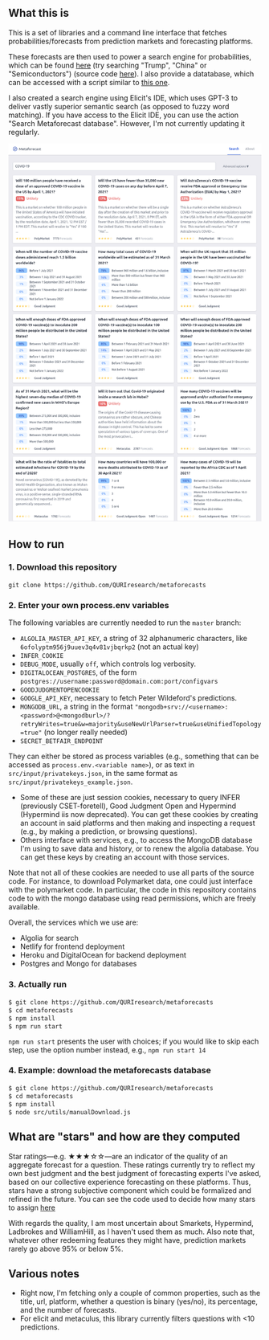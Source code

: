 ## What this is 

This is a set of libraries and a command line interface that fetches probabilities/forecasts from prediction markets and forecasting platforms. 

These forecasts are then used to power a search engine for probabilities, which can be found [here](https://metaforecast.org/) (try searching "Trump", "China" or "Semiconductors") (source code [here](https://github.com/QURIresearch/metaforecast-website-nextjs)). I also provide a datatabase, which can be accessed with a script similar to [this one](https://github.com/QURIresearch/metaforecasts/blob/master/src/utils/manualDownloadFromMongo.js).

I also created a search engine using Elicit's IDE, which uses GPT-3 to deliver vastly superior semantic search (as opposed to fuzzy word matching). If you have access to the Elicit IDE, you can use the action "Search Metaforecast database". However, I'm not currently updating it regularly.

![](./metaforecasts.png)

## How to run

### 1. Download this repository

``git clone https://github.com/QURIresearch/metaforecasts``

### 2. Enter your own process.env variables
The following variables are currently needed to run the `master` branch:
- `ALGOLIA_MASTER_API_KEY`, a string of 32 alphanumeric characters, like `6ofolyptm956j9uuev3q4v81vjbqrkp2` (not an actual key)
- `INFER_COOKIE`
- `DEBUG_MODE`, usually `off`, which controls log verbosity.
- `DIGITALOCEAN_POSTGRES`, of the form `postgres://username:password@domain.com:port/configvars`
- `GOODJUDGMENTOPENCOOKIE`
- `GOOGLE_API_KEY`, necessary to fetch Peter Wildeford's predictions.
- `MONGODB_URL`, a string in the format `"mongodb+srv://<username>:<password>@<mongodburl>/?retryWrites=true&w=majority&useNewUrlParser=true&useUnifiedTopology=true"` (no longer really needed)
- `SECRET_BETFAIR_ENDPOINT`

They can either be stored as process variables (e.g., something that can be accessed as `process.env.<variable name>`), or as text in `src/input/privatekeys.json`, in the same format as `src/input/privatekeys_example.json`.
- Some of these are just session cookies, necessary to query INFER (previously CSET-foretell), Good Judgment Open and Hypermind (Hypermind iis now deprecated). You can get these cookies by creating an account in said platforms and then making and inspecting a request (e.g., by making a prediction, or browsing questions).
- Others interface with services, e.g., to access the MongoDB database I'm using to save data and history, or to renew the algolia database. You can get these keys by creating an account with those services.

Note that not all of these cookies are needed to use all parts of the source code. For instance, to download Polymarket data, one could just interface with the polymarket code. In particular, the code in this repository contains code to with the mongo database using read permissions, which are freely available.

Overall, the services which we use are:
- Algolia for search
- Netlify for frontend deployment
- Heroku and DigitalOcean for backend deployment
- Postgres and Mongo for databases

### 3. Actually run

```
$ git clone https://github.com/QURIresearch/metaforecasts
$ cd metaforecasts
$ npm install
$ npm run start
```

`npm run start` presents the user with choices; if you would like to skip each step, use the option number instead, e.g., `npm run start 14`

### 4. Example: download the metaforecasts database

```
$ git clone https://github.com/QURIresearch/metaforecasts
$ cd metaforecasts
$ npm install
$ node src/utils/manualDownload.js
```

## What are "stars" and how are they computed

Star ratings—e.g. ★★★☆☆—are an indicator of the quality of an aggregate forecast for a question. These ratings currently try to reflect my own best judgment and the best judgment of forecasting experts I've asked, based on our collective experience forecasting on these platforms. Thus, stars have a strong subjective component which could be formalized and refined in the future. You can see the code used to decide how many stars to assign [here](https://github.com/QURIresearch/metaforecasts/blob/master/src/stars.js)

With regards the quality, I am most uncertain about Smarkets, Hypermind, Ladbrokes and WilliamHill, as I haven't used them as much. Also note that, whatever other redeeming features they might have, prediction markets rarely go above 95% or below 5%.

## Various notes

- Right now, I'm fetching only a couple of common properties, such as the title, url, platform, whether a question is binary (yes/no), its percentage, and the number of forecasts. 
- For elicit and metaculus, this library currently filters questions with <10 predictions.
